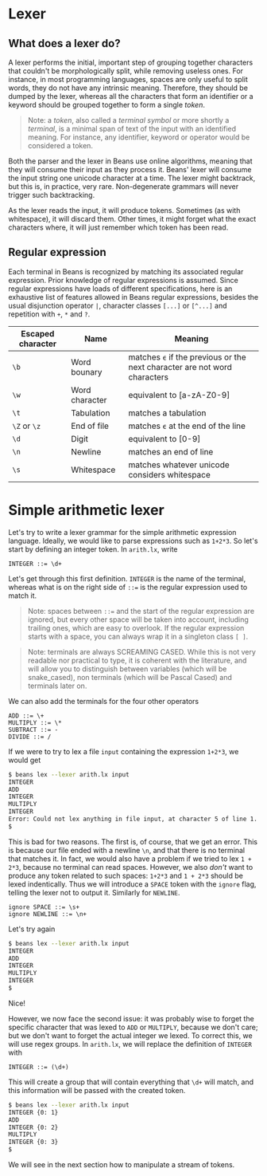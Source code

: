 # Lexer

## What does a lexer do?

A lexer performs the initial, important step of grouping together
characters that couldn't be morphologically split, while removing
useless ones. For instance, in most programming languages, spaces are
only useful to split words, they do not have any intrinsic
meaning. Therefore, they should be dumped by the lexer, whereas all
the characters that form an identifier or a keyword should be grouped
together to form a single *token*.

> Note: a *token*, also called a *terminal symbol* or more shortly a
> *terminal*, is a minimal span of text of the input with an
> identified meaning. For instance, any identifier, keyword or
> operator would be considered a token.

Both the parser and the lexer in Beans use online algorithms, meaning
that they will consume their input as they process it. Beans' lexer
will consume the input string one unicode character at a time. The
lexer might backtrack, but this is, in practice, very
rare. Non-degenerate grammars will never trigger such backtracking.

As the lexer reads the input, it will produce tokens. Sometimes (as
with whitespace), it will discard them. Other times, it might forget
what the exact characters where, it will just remember which token has
been read.

## Regular expression

Each terminal in Beans is recognized by matching its associated
regular expression. Prior knowledge of regular expressions is
assumed. Since regular expressions have loads of different
specifications, here is an exhaustive list of features allowed in
Beans regular expressions, besides the usual disjunction operator `|`,
character classes `[...]` or `[^...]` and repetition with `+`, `*` and
`?`.

| Escaped character | Name           | Meaning                                                                   |
|-------------------|----------------|---------------------------------------------------------------------------|
| `\b`              | Word bounary   | matches `ϵ` if the previous or the next character are not word characters |
| `\w`              | Word character | equivalent to [a-zA-Z0-9]                                                 |
| `\t`              | Tabulation     | matches a tabulation                                                      |
| `\Z` or `\z`      | End of file    | matches `ϵ` at the end of the line                                        |
| `\d`              | Digit          | equivalent to [0-9]                                                       |
| `\n`              | Newline        | matches an end of line                                                    |
| `\s`              | Whitespace     | matches whatever unicode considers whitespace                             |

# Simple arithmetic lexer

Let's try to write a lexer grammar for the simple arithmetic
expression language. Ideally, we would like to parse expressions such
as `1+2*3`. So let's start by defining an integer token.  In
`arith.lx`, write
```beans-lx
INTEGER ::= \d+
```
Let's get through this first definition. `INTEGER` is the name of the
terminal, whereas what is on the right side of `::=` is the regular
expression used to match it.

> Note: spaces between `::=` and the start of the regular expression
> are ignored, but every other space will be taken into account,
> including trailing ones, which are easy to overlook. If the regular
> expression starts with a space, you can always wrap it in a
> singleton class `[ ]`.

> Note: terminals are always SCREAMING CASED. While this is not very
> readable nor practical to type, it is coherent with the literature,
> and will allow you to distinguish between variables (which will be
> snake_cased), non terminals (which will be Pascal Cased) and
> terminals later on.

We can also add the terminals for the four other operators
```beans-lx
ADD ::= \+
MULTIPLY ::= \*
SUBTRACT ::= -
DIVIDE ::= /
```
If we were to try to lex a file `input` containing the expression
`1+2*3`, we would get
```bash
$ beans lex --lexer arith.lx input
INTEGER
ADD
INTEGER
MULTIPLY
INTEGER
Error: Could not lex anything in file input, at character 5 of line 1.
$
```
This is bad for two reasons. The first is, of course, that we get an
error. This is because our file ended with a newline `\n`, and that
there is no terminal that matches it. In fact, we would also have a
problem if we tried to lex `1 + 2*3`, because no terminal can read
spaces. However, we also *don't* want to produce any token related to
such spaces: `1+2*3` and `1 + 2*3` should be lexed indentically. Thus
we will introduce a `SPACE` token with the `ignore` flag, telling the
lexer not to output it. Similarly for `NEWLINE`.
```beanx-lx
ignore SPACE ::= \s+
ignore NEWLINE ::= \n+
```
Let's try again
```bash
$ beans lex --lexer arith.lx input
INTEGER
ADD
INTEGER
MULTIPLY
INTEGER
$
```
Nice!

However, we now face the second issue: it was probably wise to forget
the specific character that was lexed to `ADD` or `MULTIPLY`, because
we don't care; but we don't want to forget the actual integer we
lexed. To correct this, we will use regex groups. In `arith.lx`, we
will replace the definition of `INTEGER` with
```beans-lx
INTEGER ::= (\d+)
```
This will create a group that will contain everything that `\d+` will
match, and this information will be passed with the created token.
```bash
$ beans lex --lexer arith.lx input
INTEGER {0: 1}
ADD
INTEGER {0: 2}
MULTIPLY
INTEGER {0: 3}
$
```
We will see in the next section how to manipulate a stream of tokens.
